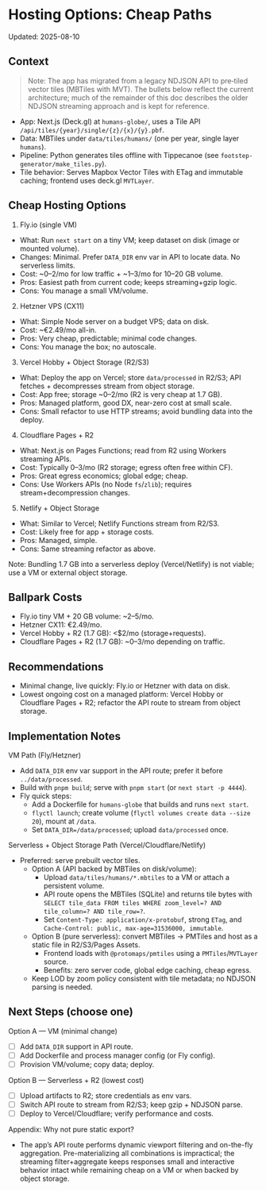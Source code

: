 # Hosting Options: Cheap Paths

Updated: 2025-08-10

## Context

> Note: The app has migrated from a legacy NDJSON API to pre‑tiled vector tiles (MBTiles with MVT). The bullets below reflect the current architecture; much of the remainder of this doc describes the older NDJSON streaming approach and is kept for reference.

- App: Next.js (Deck.gl) at `humans-globe/`, uses a Tile API `/api/tiles/{year}/single/{z}/{x}/{y}.pbf`.
- Data: MBTiles under `data/tiles/humans/` (one per year, single layer `humans`).
- Pipeline: Python generates tiles offline with Tippecanoe (see `footstep-generator/make_tiles.py`).
- Tile behavior: Serves Mapbox Vector Tiles with ETag and immutable caching; frontend uses deck.gl `MVTLayer`.

## Cheap Hosting Options

1) Fly.io (single VM)
- What: Run `next start` on a tiny VM; keep dataset on disk (image or mounted volume).
- Changes: Minimal. Prefer `DATA_DIR` env var in API to locate data. No serverless limits.
- Cost: ~$0–$2/mo for low traffic + ~$1–$3/mo for 10–20 GB volume.
- Pros: Easiest path from current code; keeps streaming+gzip logic.
- Cons: You manage a small VM/volume.

2) Hetzner VPS (CX11)
- What: Simple Node server on a budget VPS; data on disk.
- Cost: ~€2.49/mo all-in.
- Pros: Very cheap, predictable; minimal code changes.
- Cons: You manage the box; no autoscale.

3) Vercel Hobby + Object Storage (R2/S3)
- What: Deploy the app on Vercel; store `data/processed` in R2/S3; API fetches + decompresses stream from object storage.
- Cost: App free; storage ~$0–$2/mo (R2 is very cheap at 1.7 GB).
- Pros: Managed platform, good DX, near-zero cost at small scale.
- Cons: Small refactor to use HTTP streams; avoid bundling data into the deploy.

4) Cloudflare Pages + R2
- What: Next.js on Pages Functions; read from R2 using Workers streaming APIs.
- Cost: Typically $0–$3/mo (R2 storage; egress often free within CF).
- Pros: Great egress economics; global edge; cheap.
- Cons: Use Workers APIs (no Node `fs`/`zlib`); requires stream+decompression changes.

5) Netlify + Object Storage
- What: Similar to Vercel; Netlify Functions stream from R2/S3.
- Cost: Likely free for app + storage costs.
- Pros: Managed, simple.
- Cons: Same streaming refactor as above.

Note: Bundling 1.7 GB into a serverless deploy (Vercel/Netlify) is not viable; use a VM or external object storage.

## Ballpark Costs

- Fly.io tiny VM + 20 GB volume: ~$2–$5/mo.
- Hetzner CX11: €2.49/mo.
- Vercel Hobby + R2 (1.7 GB): <$2/mo (storage+requests).
- Cloudflare Pages + R2 (1.7 GB): ~$0–$3/mo depending on traffic.

## Recommendations

- Minimal change, live quickly: Fly.io or Hetzner with data on disk.
- Lowest ongoing cost on a managed platform: Vercel Hobby or Cloudflare Pages + R2; refactor the API route to stream from object storage.

## Implementation Notes

VM Path (Fly/Hetzner)
- Add `DATA_DIR` env var support in the API route; prefer it before `../data/processed`.
- Build with `pnpm build`; serve with `pnpm start` (or `next start -p 4444`).
- Fly quick steps:
  - Add a Dockerfile for `humans-globe` that builds and runs `next start`.
  - `flyctl launch`; create volume (`flyctl volumes create data --size 20`), mount at `/data`.
  - Set `DATA_DIR=/data/processed`; upload `data/processed` once.

Serverless + Object Storage Path (Vercel/Cloudflare/Netlify)
- Preferred: serve prebuilt vector tiles.
  - Option A (API backed by MBTiles on disk/volume):
    - Upload `data/tiles/humans/*.mbtiles` to a VM or attach a persistent volume.
    - API route opens the MBTiles (SQLite) and returns tile bytes with
      `SELECT tile_data FROM tiles WHERE zoom_level=? AND tile_column=? AND tile_row=?`.
    - Set `Content-Type: application/x-protobuf`, strong `ETag`, and `Cache-Control: public, max-age=31536000, immutable`.
  - Option B (pure serverless): convert MBTiles → PMTiles and host as a static file in R2/S3/Pages Assets.
    - Frontend loads with `@protomaps/pmtiles` using a `PMTiles`/`MVTLayer` source.
    - Benefits: zero server code, global edge caching, cheap egress.
  - Keep LOD by zoom policy consistent with tile metadata; no NDJSON parsing is needed.

## Next Steps (choose one)

Option A — VM (minimal change)
- [ ] Add `DATA_DIR` support in API route.
- [ ] Add Dockerfile and process manager config (or Fly config).
- [ ] Provision VM/volume; copy data; deploy.

Option B — Serverless + R2 (lowest cost)
- [ ] Upload artifacts to R2; store credentials as env vars.
- [ ] Switch API route to stream from R2/S3; keep gzip + NDJSON parse.
- [ ] Deploy to Vercel/Cloudflare; verify performance and costs.

Appendix: Why not pure static export?
- The app’s API route performs dynamic viewport filtering and on-the-fly aggregation. Pre-materializing all combinations is impractical; the streaming filter+aggregate keeps responses small and interactive behavior intact while remaining cheap on a VM or when backed by object storage.
